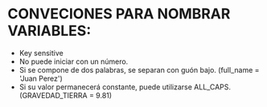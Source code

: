 # CONVECIONES PARA NOMBRAR VARIABLES:

* Key sensitive
* No puede iniciar con un número.
* Si se compone de dos palabras, se separan con guón bajo. (full_name = 'Juan Perez')
* Si su valor permanecerá constante, puede utilizarse ALL_CAPS. (GRAVEDAD_TIERRA = 9.81)